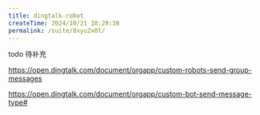 ```yaml
---
title: dingtalk-robot
createTime: 2024/10/21 10:29:38
permalink: /suite/8xyu2x0t/
---
```


todo 待补充

https://open.dingtalk.com/document/orgapp/custom-robots-send-group-messages

https://open.dingtalk.com/document/orgapp/custom-bot-send-message-type#